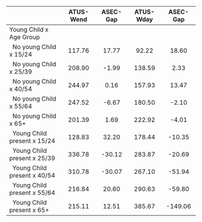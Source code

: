 
|                      |    ATUS-Wend |     ASEC-Gap |    ATUS-Wday |     ASEC-Gap |
| -------------------- | :----------: | :----------: | :----------: | :----------: |
| Young Child x Age Group |              |              |              |              |
| &nbsp;&nbsp;No young Child x 15/24 |       117.76 |        17.77 |        92.22 |        18.60 |
| &nbsp;&nbsp;No young Child x 25/39 |       208.90 |        -1.99 |       138.59 |         2.33 |
| &nbsp;&nbsp;No young Child x 40/54 |       244.97 |         0.16 |       157.93 |        13.47 |
| &nbsp;&nbsp;No young Child x 55/64 |       247.52 |        -6.67 |       180.50 |        -2.10 |
| &nbsp;&nbsp;No young Child x 65+ |       201.39 |         1.69 |       222.92 |        -4.01 |
| &nbsp;&nbsp;Young Child present x 15/24 |       128.83 |        32.20 |       178.44 |       -10.35 |
| &nbsp;&nbsp;Young Child present x 25/39 |       336.78 |       -30.12 |       283.87 |       -20.69 |
| &nbsp;&nbsp;Young Child present x 40/54 |       310.78 |       -30.07 |       267.10 |       -51.94 |
| &nbsp;&nbsp;Young Child present x 55/64 |       216.84 |        20.60 |       290.63 |       -59.80 |
| &nbsp;&nbsp;Young Child present x 65+ |       215.11 |        12.51 |       385.67 |      -149.06 |

